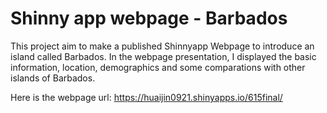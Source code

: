 # Shinny app webpage - Barbados

This project aim to make a published Shinnyapp Webpage to introduce an island called Barbados. 
In the webpage presentation, I displayed the basic information, location, demographics and some comparations with other islands of Barbados.

Here is the webpage url:
https://huaijin0921.shinyapps.io/615final/
